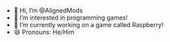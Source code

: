 - 👋 Hi, I’m @AlignedMods
- 👀 I’m interested in programming games!
- 🌱 I’m currently working on a game called Raspberry!
- 😄 Pronouns: He/Him
